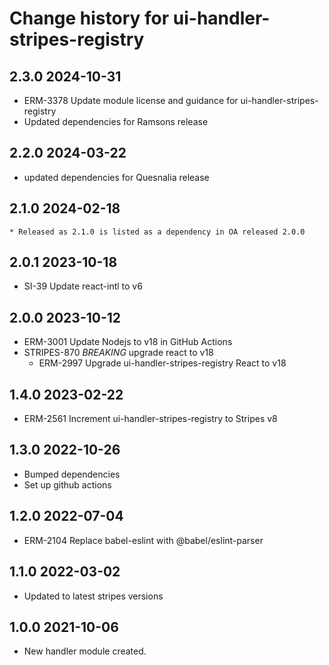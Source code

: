 # Change history for ui-handler-stripes-registry

## 2.3.0 2024-10-31
  * ERM-3378 Update module license and guidance for ui-handler-stripes-registry
  * Updated dependencies for Ramsons release

## 2.2.0 2024-03-22
  * updated dependencies for Quesnalia release

## 2.1.0 2024-02-18
	* Released as 2.1.0 is listed as a dependency in OA released 2.0.0

## 2.0.1 2023-10-18
  * SI-39 Update react-intl to v6

## 2.0.0 2023-10-12
  * ERM-3001 Update Nodejs to v18 in GitHub Actions
  * STRIPES-870 *BREAKING* upgrade react to v18
    * ERM-2997 Upgrade ui-handler-stripes-registry React to v18

## 1.4.0 2023-02-22
* ERM-2561 Increment ui-handler-stripes-registry to Stripes v8

## 1.3.0 2022-10-26
* Bumped dependencies
* Set up github actions

## 1.2.0 2022-07-04
* ERM-2104 Replace babel-eslint with @babel/eslint-parser

## 1.1.0 2022-03-02
* Updated to latest stripes versions
## 1.0.0 2021-10-06
 *  New handler module created.

